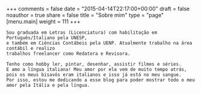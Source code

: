 +++
comments = false
date = "2015-04-14T22:17:00+00:00"
draft = false
noauthor = true
share = false
title = "Sobre mim"
type = "page"
[menu.main]
weight = 111
+++

> <p style="text-align: justify;">
    Sou graduada em Letras (Licenciatura) com habilitação em Português/Italiano pela UNESP, 
    e também em Ciências Contábeis pela UENP. Atualmente trabalho na área contábil e realizo 
    trabalhos freelancer como Redatora e Revisora.
</p>

> <p style="text-align: justify;">
    Tenho como hobby ler, pintar, desenhar, assistir filmes e séries. 
    E amo a língua italiana! Meu amor por ela vem de muito tempo atrás, pois os meus bisavós eram italianos e isso já está no meu sangue. 
    Por isso, estou me dedicando a esse blog para poder mostrar todo o meu amor pela Itália e pela língua.
</p>